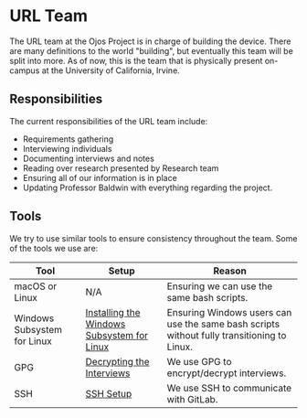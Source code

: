 URL Team
========

The URL team at the Ojos Project is in charge of building the device. There are
many definitions to the world "building", but eventually this team will be split
into more. As of now, this is the team that is physically present on-campus at
the University of California, Irvine.

Responsibilities
----------------

The current responsibilities of the URL team include:

- Requirements gathering
- Interviewing individuals
- Documenting interviews and notes
- Reading over research presented by Research team
- Ensuring all of our information is in place
- Updating Professor Baldwin with everything regarding the project.

Tools
-----

We try to use similar tools to ensure consistency throughout the team. Some of
the tools we use are:

|Tool|Setup|Reason|
|---|---|---|
|macOS or Linux|N/A|Ensuring we can use the same bash scripts.|
|Windows Subsystem for Linux|[Installing the Windows Subsystem for Linux](https://gitlab.com/ojosproject/docs/-/blob/main/teams/url/installing-wsl.md)|Ensuring Windows users can use the same bash scripts without fully transitioning to Linux.|
|GPG|[Decrypting the Interviews](https://gitlab.com/ojosproject/docs/-/blob/main/teams/url/decrypt-interviews.md)|We use GPG to encrypt/decrypt interviews.|
|SSH|[SSH Setup](https://gitlab.com/ojosproject/docs/-/blob/main/teams/url/ssh-setup.md)|We use SSH to communicate with GitLab.|
